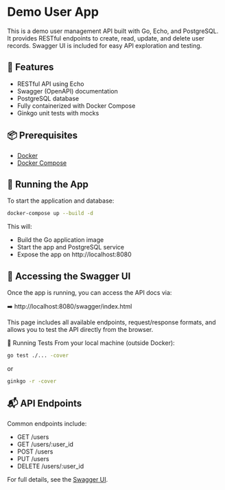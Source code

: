 # Demo User App

This is a demo user management API built with Go, Echo, and PostgreSQL. It provides RESTful endpoints to create, read, update, and delete user records. Swagger UI is included for easy API exploration and testing.

## 🚀 Features

- RESTful API using Echo
- Swagger (OpenAPI) documentation
- PostgreSQL database
- Fully containerized with Docker Compose
- Ginkgo unit tests with mocks

## 📦 Prerequisites

- [Docker](https://www.docker.com/)
- [Docker Compose](https://docs.docker.com/compose/)

## 🔧 Running the App

To start the application and database:

```bash
docker-compose up --build -d
```

This will:

- Build the Go application image
- Start the app and PostgreSQL service
- Expose the app on http://localhost:8080

## 📖 Accessing the Swagger UI

Once the app is running, you can access the API docs via:

➡️ http://localhost:8080/swagger/index.html

This page includes all available endpoints, request/response formats, and allows you to test the API directly from the browser.

🧪 Running Tests
From your local machine (outside Docker):

```bash
go test ./... -cover
```
or

```bash
ginkgo -r -cover
```

## 📬 API Endpoints

Common endpoints include:

- GET /users
- GET /users/:user_id
- POST /users
- PUT /users
- DELETE /users/:user_id

For full details, see the [Swagger UI](http://localhost:8080/swagger/index.html).